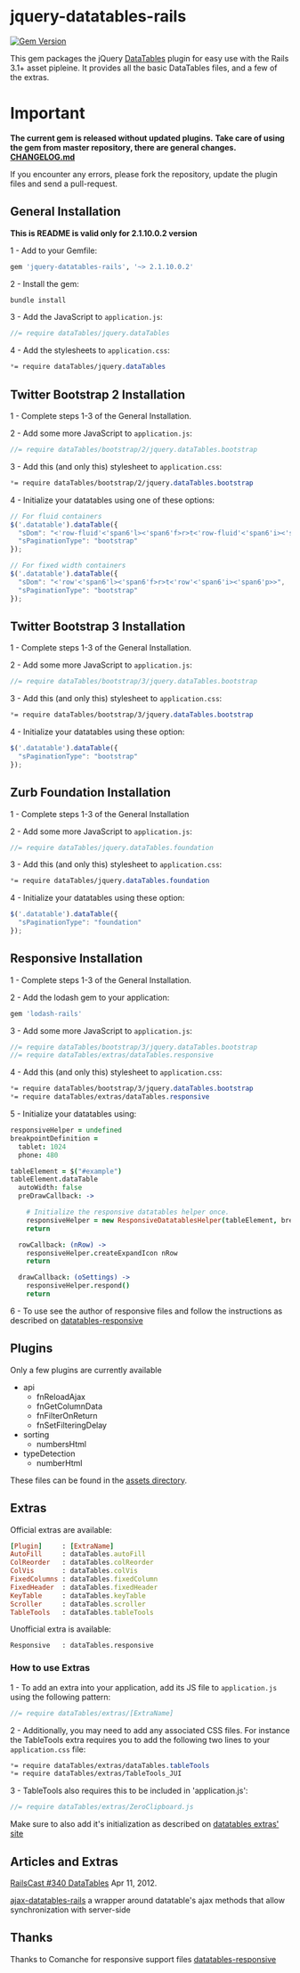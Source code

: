 

# jquery-datatables-rails
[![Gem Version](https://badge.fury.io/rb/jquery-datatables-rails.svg)](http://badge.fury.io/rb/jquery-datatables-rails)

This gem packages the jQuery [DataTables](http://datatables.net/) plugin for easy use with the Rails 3.1+ asset pipleine.
It provides all the basic DataTables files, and a few of the extras.

# Important

**The current gem is released without updated plugins.**
**Take care of using the gem from master repository, there are general changes. [CHANGELOG.md](CHANGELOG.md)**

If you encounter any errors, please fork the repository, update the plugin files and send a pull-request.

## General Installation

**This is README is valid only for 2.1.10.0.2 version**

1 - Add to your Gemfile:

```ruby
gem 'jquery-datatables-rails', '~> 2.1.10.0.2'
```

2 - Install the gem:

```bash
bundle install
```

3 - Add the JavaScript to `application.js`:

```javascript
//= require dataTables/jquery.dataTables
```

4 - Add the stylesheets to `application.css`:

```css
*= require dataTables/jquery.dataTables
```

## Twitter Bootstrap 2 Installation

1 - Complete steps 1-3 of the General Installation.

2 - Add some more JavaScript to `application.js`:

```javascript
//= require dataTables/bootstrap/2/jquery.dataTables.bootstrap
```

3 - Add this (and only this) stylesheet to `application.css`:

```css
*= require dataTables/bootstrap/2/jquery.dataTables.bootstrap
```

4 - Initialize your datatables using one of these options:

```javascript
// For fluid containers
$('.datatable').dataTable({
  "sDom": "<'row-fluid'<'span6'l><'span6'f>r>t<'row-fluid'<'span6'i><'span6'p>>",
  "sPaginationType": "bootstrap"
});

// For fixed width containers
$('.datatable').dataTable({
  "sDom": "<'row'<'span6'l><'span6'f>r>t<'row'<'span6'i><'span6'p>>",
  "sPaginationType": "bootstrap"
});
```

## Twitter Bootstrap 3 Installation

1 - Complete steps 1-3 of the General Installation.

2 - Add some more JavaScript to `application.js`:

```javascript
//= require dataTables/bootstrap/3/jquery.dataTables.bootstrap
```

3 - Add this (and only this) stylesheet to `application.css`:

```css
*= require dataTables/bootstrap/3/jquery.dataTables.bootstrap
```

4 - Initialize your datatables using these option:

```javascript
$('.datatable').dataTable({
  "sPaginationType": "bootstrap"
});
```


## Zurb Foundation Installation

1 - Complete steps 1-3 of the General Installation

2 - Add some more JavaScript to `application.js`:

```javascript
//= require dataTables/jquery.dataTables.foundation
```

3 - Add this (and only this) stylesheet to `application.css`:

```css
*= require dataTables/jquery.dataTables.foundation
```

4 - Initialize your datatables using these option:

```javascript
$('.datatable').dataTable({
  "sPaginationType": "foundation"
});
```

## Responsive Installation

1 - Complete steps 1-3 of the General Installation.

2 - Add the lodash gem to your application:

```ruby
gem 'lodash-rails'
```

3 - Add some more JavaScript to `application.js`:

```javascript
//= require dataTables/bootstrap/3/jquery.dataTables.bootstrap
//= require dataTables/extras/dataTables.responsive
```

4 - Add this (and only this) stylesheet to `application.css`:

```css
*= require dataTables/bootstrap/3/jquery.dataTables.bootstrap
*= require dataTables/extras/dataTables.responsive
```

5 - Initialize your datatables using:

```coffeescript
responsiveHelper = undefined
breakpointDefinition =
  tablet: 1024
  phone: 480

tableElement = $("#example")
tableElement.dataTable
  autoWidth: false
  preDrawCallback: ->

    # Initialize the responsive datatables helper once.
    responsiveHelper = new ResponsiveDatatablesHelper(tableElement, breakpointDefinition)  unless responsiveHelper
    return

  rowCallback: (nRow) ->
    responsiveHelper.createExpandIcon nRow
    return

  drawCallback: (oSettings) ->
    responsiveHelper.respond()
    return
```

6 - To use see the author of responsive files and follow the instructions as described on [datatables-responsive]

## Plugins

Only a few plugins are currently available

* api
    * fnReloadAjax
    * fnGetColumnData
    * fnFilterOnReturn
    * fnSetFilteringDelay
* sorting
    * numbersHtml
* typeDetection
    * numberHtml

These files can be found in the [assets directory][assets].

## Extras

Official extras are available:
````ruby
[Plugin]     : [ExtraName]
AutoFill     : dataTables.autoFill
ColReorder   : dataTables.colReorder
ColVis       : dataTables.colVis
FixedColumns : dataTables.fixedColumn
FixedHeader  : dataTables.fixedHeader
KeyTable     : dataTables.keyTable
Scroller     : dataTables.scroller
TableTools   : dataTables.tableTools
````

Unofficial extra is available:
````
Responsive   : dataTables.responsive
````

### How to use Extras
1 - To add an extra into your application, add its JS file to `application.js` using the following pattern:

```javascript
//= require dataTables/extras/[ExtraName]
```

2 - Additionally, you may need to add any associated CSS files. For instance the TableTools extra requires
you to add the following two lines to your `application.css` file:

```css
*= require dataTables/extras/dataTables.tableTools
*= require dataTables/extras/TableTools_JUI
```

3 - TableTools also requires this to be included in 'application.js':

```javascript
//= require dataTables/extras/ZeroClipboard.js
```

Make sure to also add it's initialization as described on [datatables extras' site][datatables_extras]

## Articles and Extras

[RailsCast #340 DataTables] Apr 11, 2012.

[ajax-datatables-rails] a wrapper around datatable's ajax methods that allow synchronization with server-side

## Thanks

Thanks to Comanche for responsive support files [datatables-responsive]

[assets]: app/assets/javascripts/dataTables
[datatables_extras]: http://datatables.net/extras/
[datatables-responsive]: https://github.com/Comanche/datatables-responsive
[RailsCast #340 DataTables]: http://railscasts.com/episodes/340-datatables
[ajax-datatables-rails]: https://github.com/antillas21/ajax-datatables-rails
